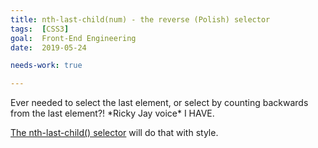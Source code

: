 ```yaml
---
title: nth-last-child(num) - the reverse (Polish) selector
tags:  [CSS3]
goal:  Front-End Engineering
date:  2019-05-24

needs-work: true

---
```


Ever needed to select the last element, or select by counting backwards from the last element?! \*Ricky Jay voice\* I HAVE.

[The nth-last-child() selector][mo] will do that with style.

[mo]: https://www.geeksforgeeks.org/css-nth-last-child-selector/

